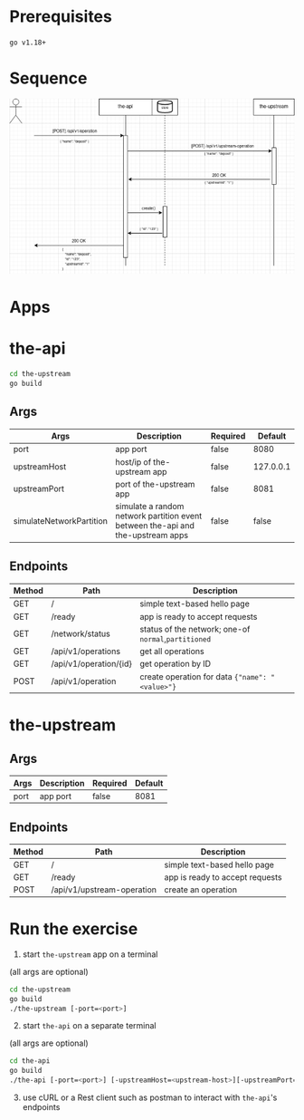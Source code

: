 # Prerequisites

`go v1.18+`

# Sequence 

![Alt text](resources/sequence.png "Happy path exercise: no network partition allows for consistency and availability")

# Apps

# the-api
```sh
cd the-upstream
go build
```

## Args

Args  | Description | Required | Default
------| ------------|----------| --------
port  | app port    | false    | 8080
upstreamHost | host/ip of the-upstream app | false    | 127.0.0.1
upstreamPort | port of the-upstream app | false    | 8081
simulateNetworkPartition | simulate a random network partition event between the-api and the-upstream apps | false | false


## Endpoints

Method | Path | Description 
-------| -----| ------------
GET    | /    | simple text-based hello page
GET    | /ready    | app is ready to accept requests
GET    | /network/status    | status of the network; one-of `normal`,`partitioned`
GET    | /api/v1/operations | get all operations
GET    | /api/v1/operation/{id} | get operation by ID
POST   | /api/v1/operation | create operation for data `{"name": "<value>"}`

# the-upstream

## Args

Args  | Description | Required | Default
------| ------------|----------| --------
port  | app port    | false    | 8081


## Endpoints

Method | Path | Description 
-------| -----| ------------
GET    | /    | simple text-based hello page
GET    | /ready    | app is ready to accept requests
POST   | /api/v1/upstream-operation | create an operation

# Run the exercise

1. start `the-upstream` app on a terminal

(all args are optional)

```sh
cd the-upstream
go build
./the-upstream [-port=<port>]
```

2. start `the-api` on a separate terminal

(all args are optional)

```sh
cd the-api
go build
./the-api [-port=<port>] [-upstreamHost=<upstream-host>][-upstreamPort=<upstream-port>] [-simulateNetworkPartition=<bool>]
```

3. use cURL or a Rest client such as postman to interact with `the-api`'s endpoints


